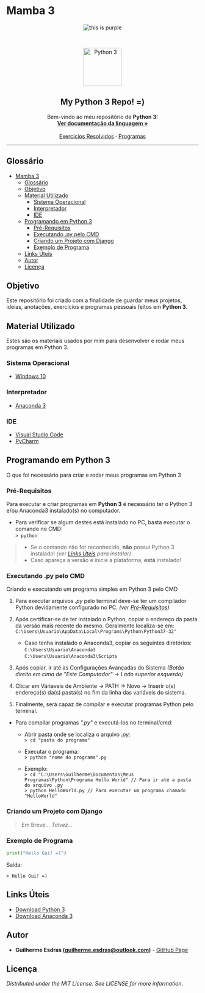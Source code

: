 <!-- Título do Respositório -->
# Mamba 3
<!-- -->

<!-- Badges -->
<p align="center">
    <img src="https://img.shields.io/badge/Linguagem-Python%203-green.svg?style=flat&colorB=26ea20" alt="this is purple">
</p>
<!-- -->

<br/>

<!-- Logo -->
<p align="center">
    <img src="https://http2.mlstatic.com/curso-de-python-3-D_NQ_NP_724590-MLB29230265467_012019-F.jpg" alt="Python 3" height="100">
</p>
<!-- -->

<!-- Subtítulo -->
<h2 align="center">My Python 3 Repo! =)</h2>
<!-- -->

<!-- Msg de boas vindas -->
<p align="center">
    Bem-vindo ao meu repositório de <strong>Python 3</strong>!
    <br/>
    <a href="https://docs.python.org/3/" target="_blank"><strong>Ver documentação da linguagem »</strong></a>
    <br/><br/>
    <a href="Exercícios Resolvidos">Exercícios Resolvidos</a>
    ·
    <a href="Programas">Programas</a>
</p>
<!-- -->

---

<!-- Table of Contents -->
## Glossário
- [Mamba 3](#Mamba-3)
  - [Glossário](#Gloss%C3%A1rio)
  - [Objetivo](#Objetivo)
  - [Material Utilizado](#Material-Utilizado)
    - [Sistema Operacional](#Sistema-Operacional)
    - [Interpretador](#Interpretador)
    - [IDE](#IDE)
  - [Programando em Python 3](#Programando-em-Python-3)
    - [Pré-Requisitos](#Pr%C3%A9-Requisitos)
    - [Executando .py pelo CMD](#Executando-py-pelo-CMD)
    - [Criando um Projeto com Django](#Criando-um-Projeto-com-Django)
    - [Exemplo de Programa](#Exemplo-de-Programa)
  - [Links Úteis](#Links-%C3%9Ateis)
  - [Autor](#Autor)
  - [Licença](#Licen%C3%A7a)
<!-- -->

<!-- Objetivo -->
## Objetivo
Este repositório foi criado com a finalidade de guardar meus projetos, ideias, anotações, exercícios e programas pessoais feitos em <strong>Python 3</strong>.
<!-- -->

<!-- Material Utilizado -->
## Material Utilizado
Estes são os materiais usados por mim para desenvolver e rodar meus programas em Python 3.
### Sistema Operacional
- [Windows 10](https://www.microsoft.com/pt-br/windows/)
### Interpretador
- [Anaconda 3](#Links-%C3%9Ateis)
### IDE
- [Visual Studio Code](https://code.visualstudio.com/)
- [PyCharm](https://www.jetbrains.com/pycharm/)
<!-- -->

<!-- Programando em ... -->
## Programando em Python 3
O que foi necessário para criar e rodar meus programas em Python 3

### Pré-Requisitos
Para executar e criar programas em **Python 3** é necessário ter o Python 3 e/ou Anaconda3 instalado(s) no computador.

- Para verificar se algum destes está instalado no PC, basta executar o comando no CMD: <br/>
    `> python`
> - Se o comando não for reconhecido, **não** possui Python 3 instalado! *(ver [Links Úteis](#Links-%C3%9Ateis) para instalar)* <br/>
> - Caso apareça a versão e inicie a plataforma, **está** instalado! <br/>

### Executando .py pelo CMD
Criando e executando um programa simples em Python 3 pelo CMD

1. Para executar arquivos *.py* pelo terminal deve-se ter um compilador Python devidamente configurado no PC. *(ver [Pré-Requisitos](#Pr%C3%A9-Requisitos))*

2. Após certificar-se de ter instalado o Python, copiar o endereço da pasta da versão mais recente do mesmo. Geralmente localiza-se em:
  `C:\Users\Usuario\AppData\Local\Programs\Python\Python37-32"`
     - Caso tenha instalado o Anaconda3, copiar os seguintes diretórios:
     `C:\Users\Usuario\Anaconda3` <br/>
     `C:\Users\Usuario\Anaconda3\Scripts`

3. Após copiar, ir até as Configurações Avançadas do Sistema *(Botão direito em cima de "Este Computador" -> Lado superior esquerdo)*

4. Clicar em Váriaveis de Ambiente -> PATH -> Novo -> Inserir o(s) endereço(s) da(s) pasta(s) no fim da linha das variáveis do sistema.
   
5. Finalmente, será capaz de compilar e executar programas Python pelo terminal.

- Para compilar programas *".py"* e executá-los no terminal/cmd:
  - Abrir pasta onde se localiza o arquivo *.py*: <br/>
     `> cd "pasta do programa"`
  - Executar o programa: <br/>
     `> python "nome do programa".py`
  
  - Exemplo: <br/>
     `> cd "C:\Users\Guilherme\Documentos\Meus Programas\Python\Programa Hello World" // Para ir até a pasta do arquivo .py` <br/>
     `> python HelloWorld.py // Para executar um programa chamado "HelloWorld"`


### Criando um Projeto com Django
> Em Breve... *Talvez...*

### Exemplo de Programa
``` Python
print("Hello Gui! =)")
```

Saída:

`> Hello Gui! =)`
<!-- -->

<!-- Links-->
## Links Úteis
- [Download Python 3](https://www.python.org/downloads/)
- [Download Anaconda 3](https://www.anaconda.com/distribution/)
<!-- -->

<!-- Autor/Contato -->
## Autor
* **Guilherme Esdras (guilherme.esdras@outlook.com)** - [GitHub Page](https://github.com/GuilhermeEsdras)
<!-- -->

<!-- Licença -->
## Licença
*Distributed under the MIT License. See LICENSE for more information.*